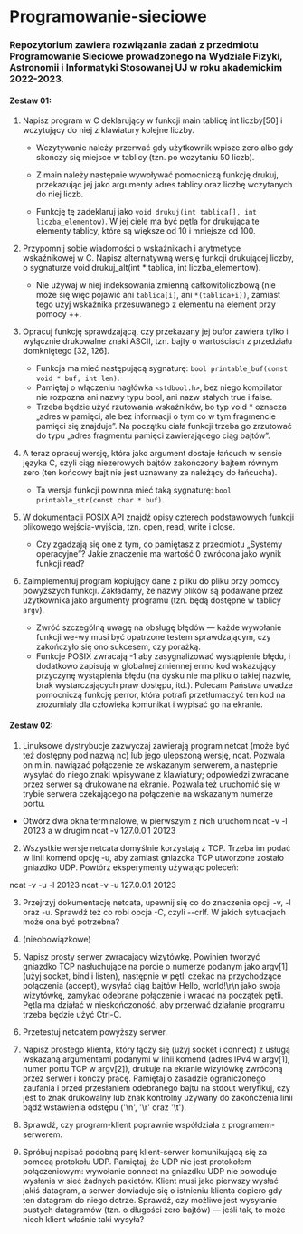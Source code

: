 # Programowanie-sieciowe
### Repozytorium zawiera rozwiązania zadań z przedmiotu Programowanie Sieciowe prowadzonego na Wydziale Fizyki, Astronomii i Informatyki Stosowanej UJ w roku akademickim 2022-2023.
 

#### Zestaw 01:

1. Napisz program w C deklarujący w funkcji main tablicę int liczby[50] i wczytujący do niej z klawiatury kolejne liczby. 
     - Wczytywanie należy przerwać gdy użytkownik wpisze zero albo gdy skończy się miejsce w tablicy (tzn. po wczytaniu 50 liczb).

     - Z main należy następnie wywoływać pomocniczą funkcję drukuj, przekazując jej jako argumenty adres tablicy oraz liczbę wczytanych do niej liczb.   
     - Funkcję tę zadeklaruj jako ```void drukuj(int tablica[], int liczba_elementow)```. W jej ciele ma być pętla for drukująca te elementy tablicy, które są większe od 10 i mniejsze od 100.

2. Przypomnij sobie wiadomości o wskaźnikach i arytmetyce wskaźnikowej w C. Napisz alternatywną wersję funkcji drukującej liczby, o sygnaturze void drukuj_alt(int * tablica, int liczba_elementow). 
     - Nie używaj w niej indeksowania zmienną całkowitoliczbową (nie może się więc pojawić ani ```tablica[i]```, ani ```*(tablica+i))```, zamiast tego użyj wskaźnika przesuwanego z elementu na element przy pomocy ++.

3. Opracuj funkcję sprawdzającą, czy przekazany jej bufor zawiera tylko i wyłącznie drukowalne znaki ASCII, tzn. bajty o wartościach z przedziału domkniętego [32, 126]. 
    - Funkcja ma mieć następującą sygnaturę: ```bool printable_buf(const void * buf, int len)```.
    - Pamiętaj o włączeniu nagłówka ```<stdbool.h>```, bez niego kompilator nie rozpozna ani nazwy typu bool, ani nazw stałych true i false.
    - Trzeba będzie użyć rzutowania wskaźników, bo typ void * oznacza „adres w pamięci, ale bez informacji o tym co w tym fragmencie pamięci się znajduje”. Na początku ciała funkcji trzeba go zrzutować do typu „adres fragmentu pamięci zawierającego ciąg bajtów”.

4. A teraz opracuj wersję, która jako argument dostaje łańcuch w sensie języka C, czyli ciąg niezerowych bajtów zakończony bajtem równym zero (ten końcowy bajt nie jest uznawany za należący do łańcucha).
    - Ta wersja funkcji powinna mieć taką sygnaturę: ```bool printable_str(const char * buf)```.

5. W dokumentacji POSIX API znajdź opisy czterech podstawowych funkcji plikowego wejścia-wyjścia, tzn. open, read, write i close.
    - Czy zgadzają się one z tym, co pamiętasz z przedmiotu „Systemy operacyjne”? Jakie znaczenie ma wartość 0 zwrócona jako wynik funkcji read?

6. Zaimplementuj program kopiujący dane z pliku do pliku przy pomocy powyższych funkcji. Zakładamy, że nazwy plików są podawane przez użytkownika jako argumenty programu (tzn. będą dostępne w tablicy ```argv```). 
   - Zwróć szczególną uwagę na obsługę błędów — każde wywołanie funkcji we-wy musi być opatrzone testem sprawdzającym, czy zakończyło się ono sukcesem, czy porażką.
   - Funkcje POSIX zwracają -1 aby zasygnalizować wystąpienie błędu, i dodatkowo zapisują w globalnej zmiennej errno kod wskazujący przyczynę wystąpienia błędu (na dysku nie ma pliku o takiej nazwie, brak wystarczających praw dostępu, itd.). Polecam Państwa uwadze pomocniczą funkcję perror, która potrafi przetłumaczyć ten kod na zrozumiały dla człowieka komunikat i wypisać go na ekranie.
   
   
   

#### Zestaw 02:
1. Linuksowe dystrybucje zazwyczaj zawierają program netcat (może być też dostępny pod nazwą nc) lub jego ulepszoną wersję, ncat. Pozwala on m.in. nawiązać połączenie ze wskazanym serwerem, a następnie wysyłać do niego znaki wpisywane z klawiatury; odpowiedzi zwracane przez serwer są drukowane na ekranie. Pozwala też uruchomić się w trybie serwera czekającego na połączenie na wskazanym numerze portu.

 - Otwórz dwa okna terminalowe, w pierwszym z nich uruchom
ncat -v -l 20123
a w drugim
ncat -v 127.0.0.1 20123


2. Wszystkie wersje netcata domyślnie korzystają z TCP. Trzeba im podać w linii komend opcję -u, aby zamiast gniazdka TCP utworzone zostało gniazdko UDP. Powtórz eksperymenty używając poleceń:

 ncat -v -u -l 20123
 ncat -v -u 127.0.0.1 20123

3. Przejrzyj dokumentację netcata, upewnij się co do znaczenia opcji -v, -l oraz -u. Sprawdź też co robi opcja -C, czyli --crlf. W jakich sytuacjach może ona być potrzebna?


4. (nieobowiązkowe) 

5. Napisz prosty serwer zwracający wizytówkę. Powinien tworzyć gniazdko TCP nasłuchujące na porcie o numerze podanym jako argv[1] (użyj socket, bind i listen), następnie w pętli czekać na przychodzące połączenia (accept), wysyłać ciąg bajtów Hello, world!\r\n jako swoją wizytówkę, zamykać odebrane połączenie i wracać na początek pętli. Pętla ma działać w nieskończoność, aby przerwać działanie programu trzeba będzie użyć Ctrl-C.


6. Przetestuj netcatem powyższy serwer.


7. Napisz prostego klienta, który łączy się (użyj socket i connect) z usługą wskazaną argumentami podanymi w linii komend (adres IPv4 w argv[1], numer portu TCP w argv[2]), drukuje na ekranie wizytówkę zwróconą przez serwer i kończy pracę. Pamiętaj o zasadzie ograniczonego zaufania i przed przesłaniem odebranego bajtu na stdout weryfikuj, czy jest to znak drukowalny lub znak kontrolny używany do zakończenia linii bądź wstawienia odstępu ('\n', '\r' oraz '\t').


8. Sprawdź, czy program-klient poprawnie współdziała z programem-serwerem.

9. Spróbuj napisać podobną parę klient-serwer komunikującą się za pomocą protokołu UDP. Pamiętaj, że UDP nie jest protokołem połączeniowym: wywołanie connect na gniazdku UDP nie powoduje wysłania w sieć żadnych pakietów. Klient musi jako pierwszy wysłać jakiś datagram, a serwer dowiaduje się o istnieniu klienta dopiero gdy ten datagram do niego dotrze. Sprawdź, czy możliwe jest wysyłanie pustych datagramów (tzn. o długości zero bajtów) — jeśli tak, to może niech klient właśnie taki wysyła?
